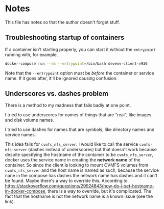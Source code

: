 # Notes

This file has notes so that the author doesn't forget stuff.

## Troubleshooting startup of containers

If a container isn't starting properly, you can start it without the `entrypoint` running with, for example, 

```bash
docker-compose run --rm --entrypoint=/bin/bash devenv-client-v936
```

Note that the `--entrypoint` option must be *before* the container or service name. If it goes after, it'll be ignored causing confusion. 

## Underscores vs. dashes problem

There is a method to my madness that fails badly at one point.

I tried to use underscores for names of things that are "real", like images and disk volume names. 

I tried to use dashes for names that are symbols, like directory names and service names. 

This idea fails for `cvmfs_nfs_server`. I would like to call the service `cvmfs-nfs-server` (dashes instead of underscores) but that doesn't work because despite specifying the hostname of the container to be `cvmfs_nfs_server`, docker uses the service name in creating the **network name** of the container. So since the client is looking to mount CVMFS volumes from `cvmfs_nfs_server` and the host name is named as such, because the service nane in the compose has dashes the network name has dashes and it can't be found. Maybe there's a way to override this. According to https://stackoverflow.com/questions/29924843/how-do-i-set-hostname-in-docker-compose, there is a way to override, but it's complicated. The fact that the hostname is not the network name is a known issue (see the link).   